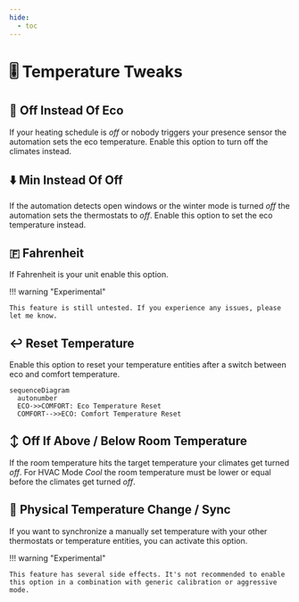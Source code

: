 ```yaml
---
hide:
  - toc
---
```

# 🎚️ Temperature Tweaks

## 🛑 Off Instead Of Eco

If your heating schedule is *off* or nobody triggers your presence sensor the automation sets the eco temperature. Enable this option to turn off the climates instead.

## ⬇️ Min Instead Of Off

If the automation detects open windows or the winter mode is turned *off* the automation sets the thermostats to *off*. Enable this option to set the eco temperature instead.

## 🇫 Fahrenheit

If Fahrenheit is your unit enable this option.

!!! warning "Experimental"

    This feature is still untested. If you experience any issues, please let me know.

## ↩️ Reset Temperature

Enable this option to reset your temperature entities after a switch between eco and comfort temperature.

``` mermaid
sequenceDiagram
  autonumber
  ECO->>COMFORT: Eco Temperature Reset
  COMFORT-->>ECO: Comfort Temperature Reset
```

## ↕️ Off If Above / Below Room Temperature

If the room temperature hits the target temperature your climates get turned *off*. For HVAC Mode *Cool* the room temperature must be lower or equal before the climates get turned *off*.


## 🧪 Physical Temperature Change / Sync

If you want to synchronize a manually set temperature with your other thermostats or temperature entities, you can activate this option.

!!! warning "Experimental"

    This feature has several side effects. It's not recommended to enable this option in a combination with generic calibration or aggressive mode.